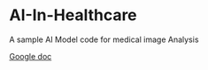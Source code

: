 # AI-In-Healthcare
A sample AI Model code for medical image Analysis


[Google doc]((https://docs.google.com/document/d/1aVXzKuAkLkYSsTUMH0BNK_1aypp_fyTE7zKsxO20W0o/edit?usp=sharing))